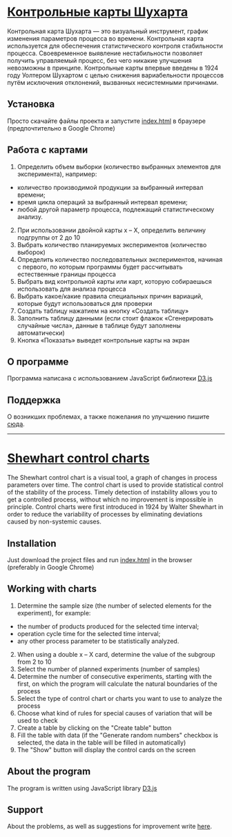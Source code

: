 # [Контрольные карты Шухарта](https://blackgrizzly.github.io/control-charts/)
Контрольная карта Шухарта — это визуальный инструмент, график изменения параметров процесса во времени. Контрольная карта используется для обеспечения статистического контроля стабильности процесса. Своевременное выявление нестабильности позволяет получить управляемый процесс, без чего никакие улучшения невозможны в принципе. Контрольные карты впервые введены в 1924 году Уолтером Шухартом с целью снижения вариабельности процессов путём исключения отклонений, вызванных несистемными причинами.

## Установка
Просто скачайте файлы проекта и запустите [index.html](https://blackgrizzly.github.io/control-charts/) в браузере (предпочтительно в Google Chrome)

## Работа с картами
1. Определить объем выборки (количество выбранных элементов для эксперимента), например:
+ количество производимой продукции за выбранный интервал времени;
+ время цикла операций за выбранный интервал времени;
+ любой другой параметр процесса, подлежащий статистическому анализу.
2. При использовании двойной карты х – Х, определить величину подгруппы от 2 до 10
3. Выбрать количество планируемых экспериментов (количество выборок)
4. Определить количество последовательных экспериментов, начиная с первого, по которым программы будет рассчитывать естественные границы процесса
5. Выбрать вид контрольной карты или карт, которую собираешься использовать для анализа процесса
6. Выбрать какое/какие правила специальных причин вариаций, которые будут использоваться для проверки
7. Создать таблицу нажатием на кнопку «Создать таблицу»
8. Заполнить таблицу данными (если стоит флажок «Сгенерировать случайные числа», данные в таблице будут заполнены автоматически)
9. Кнопка «Показать» выведет контрольные карты на экран

## О программе
Программа написана с использованием JavaScript библиотеки [D3.js](https://github.com/d3/d3)

## Поддержка
О возникших проблемах, а также пожелания по улучшению пишите [сюда](https://github.com/BlackGrizzly/control-charts/issues).

____

# [Shewhart control charts](https://blackgrizzly.github.io/control-charts/)
The Shewhart control chart is a visual tool, a graph of changes in process parameters over time. The control chart is used to provide statistical control of the stability of the process. Timely detection of instability allows you to get a controlled process, without which no improvement is impossible in principle. Control charts were first introduced in 1924 by Walter Shewhart in order to reduce the variability of processes by eliminating deviations caused by non-systemic causes.

## Installation
Just download the project files and run [index.html](https://blackgrizzly.github.io/control-charts/) in the browser (preferably in Google Chrome)

## Working with charts
1. Determine the sample size (the number of selected elements for the experiment), for example:
+ the number of products produced for the selected time interval;
+ operation cycle time for the selected time interval;
+ any other process parameter to be statistically analyzed.
2. When using a double x – X card, determine the value of the subgroup from 2 to 10
3. Select the number of planned experiments (number of samples)
4. Determine the number of consecutive experiments, starting with the first, on which the program will calculate the natural boundaries of the process
5. Select the type of control chart or charts you want to use to analyze the process
6. Choose what kind of rules for special causes of variation that will be used to check
7. Create a table by clicking on the "Create table" button
8. Fill the table with data (if the "Generate random numbers" checkbox is selected, the data in the table will be filled in automatically)
9. The "Show" button will display the control cards on the screen

## About the program
The program is written using JavaScript library [D3.js](https://github.com/d3/d3)

## Support
About the problems, as well as suggestions for improvement write [here](https://github.com/BlackGrizzly/control-charts/issues).
